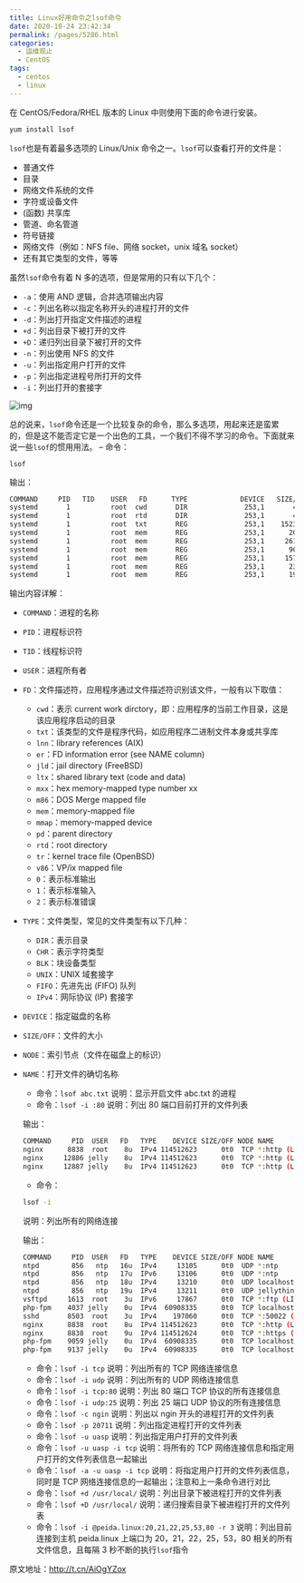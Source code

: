 ```yaml
---
title: Linux好用命令之lsof命令
date: 2020-10-24 23:42:34
permalink: /pages/5286.html
categories:
  - 运维观止
  - CentOS
tags:
  - centos
  - linux
---
```


在 CentOS/Fedora/RHEL 版本的 Linux 中则使用下面的命令进行安装。

```sh
yum install lsof
```

`lsof`也是有着最多选项的 Linux/Unix 命令之一。`lsof`可以查看打开的文件是：

- 普通文件
- 目录
- 网络文件系统的文件
- 字符或设备文件
- (函数) 共享库
- 管道、命名管道
- 符号链接
- 网络文件（例如：NFS file、网络 socket，unix 域名 socket）
- 还有其它类型的文件，等等

虽然`lsof`命令有着 N 多的选项，但是常用的只有以下几个：

- `-a`：使用 AND 逻辑，合并选项输出内容
- `-c`：列出名称以指定名称开头的进程打开的文件
- `-d`：列出打开指定文件描述的进程
- `+d`：列出目录下被打开的文件
- `+D`：递归列出目录下被打开的文件
- `-n`：列出使用 NFS 的文件
- `-u`：列出指定用户打开的文件
- `-p`：列出指定进程号所打开的文件
- `-i`：列出打开的套接字

![img](http://tvax1.sinaimg.cn/large/71cfeb93ly1gjp26r6docj21hc0u00w4.jpg)

总的说来，`lsof`命令还是一个比较复杂的命令，那么多选项，用起来还是蛮累的，但是这不能否定它是一个出色的工具，一个我们不得不学习的命令。下面就来说一些`lsof`的惯用用法。
– 命令：

`lsof`

输出：

```sh
COMMAND     PID   TID    USER   FD      TYPE             DEVICE   SIZE/OFF       NODE NAME
systemd       1          root  cwd       DIR              253,1       4096          2 /
systemd       1          root  rtd       DIR              253,1       4096          2 /
systemd       1          root  txt       REG              253,1    1523568    1053845 /usr/lib/systemd/systemd
systemd       1          root  mem       REG              253,1      20040    1050452 /usr/lib64/libuuid.so.1.3.0
systemd       1          root  mem       REG              253,1     261336    1051899 /usr/lib64/libblkid.so.1.1.0
systemd       1          root  mem       REG              253,1      90664    1050435 /usr/lib64/libz.so.1.2.7
systemd       1          root  mem       REG              253,1     157424    1050447 /usr/lib64/liblzma.so.5.2.2
systemd       1          root  mem       REG              253,1      23968    1050682 /usr/lib64/libcap-ng.so.0.0.0
systemd       1          root  mem       REG              253,1      19888    1050666 /usr/lib64/libattr.so.1.1.0
```

输出内容详解：

- `COMMAND`：进程的名称

- `PID`：进程标识符

- `TID`：线程标识符

- `USER`：进程所有者

- `FD`：文件描述符，应用程序通过文件描述符识别该文件，一般有以下取值：

  - `cwd`：表示 current work dirctory，即：应用程序的当前工作目录，这是该应用程序启动的目录
  - `txt`：该类型的文件是程序代码，如应用程序二进制文件本身或共享库
  - `lnn`：library references (AIX)
  - `er`：FD information error (see NAME column)
  - `jld`：jail directory (FreeBSD)
  - `ltx`：shared library text (code and data)
  - `mxx`：hex memory-mapped type number xx
  - `m86`：DOS Merge mapped file
  - `mem`：memory-mapped file
  - `mmap`：memory-mapped device
  - `pd`：parent directory
  - `rtd`：root directory
  - `tr`：kernel trace file (OpenBSD)
  - `v86`：VP/ix mapped file
  - `0`：表示标准输出
  - `1`：表示标准输入
  - `2`：表示标准错误
  
- `TYPE`：文件类型，常见的文件类型有以下几种：

  - `DIR`：表示目录
  - `CHR`：表示字符类型
  - `BLK`：块设备类型
  - `UNIX`：UNIX 域套接字
  - `FIFO`：先进先出 (FIFO) 队列
  - `IPv4`：网际协议 (IP) 套接字
  
- `DEVICE`：指定磁盘的名称

- `SIZE/OFF`：文件的大小

- `NODE`：索引节点（文件在磁盘上的标识）

- `NAME`：打开文件的确切名称

  - 命令：`lsof abc.txt`
    说明：显示开启文件 abc.txt 的进程
  - 命令：`lsof -i :80`
    说明：列出 80 端口目前打开的文件列表
  
  输出：

  ```sh
  COMMAND     PID  USER   FD   TYPE    DEVICE SIZE/OFF NODE NAME
  nginx      8838  root    8u  IPv4 114512623      0t0  TCP *:http (LISTEN)
  nginx     12886 jelly    8u  IPv4 114512623      0t0  TCP *:http (LISTEN)
  nginx     12887 jelly    8u  IPv4 114512623      0t0  TCP *:http (LISTEN)
  ```
  
  - 命令：

  ```sh
  lsof -i
  ```
  
  说明：列出所有的网络连接

  输出：
  
  ```sh
  COMMAND     PID  USER   FD   TYPE    DEVICE SIZE/OFF NODE NAME
  ntpd        856   ntp   16u  IPv4     13105      0t0  UDP *:ntp 
  ntpd        856   ntp   17u  IPv6     13106      0t0  UDP *:ntp 
  ntpd        856   ntp   18u  IPv4     13210      0t0  UDP localhost:ntp 
  ntpd        856   ntp   19u  IPv4     13211      0t0  UDP jellythink:ntp 
  vsftpd     1613  root    3u  IPv6     17867      0t0  TCP *:ftp (LISTEN)
  php-fpm    4037 jelly    0u  IPv4  60908335      0t0  TCP localhost:cslistener (LISTEN)
  sshd       8503  root    3u  IPv4    197060      0t0  TCP *:50022 (LISTEN)
  nginx      8838  root    8u  IPv4 114512623      0t0  TCP *:http (LISTEN)
  nginx      8838  root    9u  IPv4 114512624      0t0  TCP *:https (LISTEN)
  php-fpm    9059 jelly    0u  IPv4  60908335      0t0  TCP localhost:cslistener (LISTEN)
  php-fpm    9137 jelly    0u  IPv4  60908335      0t0  TCP localhost:cslistener (LISTEN)
  ```
  
  - 命令：`lsof -i tcp`
    说明：列出所有的 TCP 网络连接信息
  - 命令：`lsof -i udp`
    说明：列出所有的 UDP 网络连接信息
  - 命令：`lsof -i tcp:80`
    说明：列出 80 端口 TCP 协议的所有连接信息
  - 命令：`lsof -i udp:25`
    说明：列出 25 端口 UDP 协议的所有连接信息
  - 命令：`lsof -c ngin`
    说明：列出以 ngin 开头的进程打开的文件列表
  - 命令：`lsof -p 20711`
    说明：列出指定进程打开的文件列表
  - 命令：`lsof -u uasp`
    说明：列出指定用户打开的文件列表
  - 命令：`lsof -u uasp -i tcp`
    说明：将所有的 TCP 网络连接信息和指定用户打开的文件列表信息一起输出
  - 命令：`lsof -a -u uasp -i tcp`
    说明：将指定用户打开的文件列表信息，同时是 TCP 网络连接信息的一起输出；注意和上一条命令进行对比
  - 命令：`lsof +d /usr/local/`
    说明：列出目录下被进程打开的文件列表
  - 命令：`lsof +D /usr/local/`
    说明：递归搜索目录下被进程打开的文件列表
  - 命令：`lsof -i @peida.linux:20,21,22,25,53,80 -r 3`
    说明：列出目前连接到主机 peida.linux 上端口为 20，21，22，25，53，80 相关的所有文件信息，且每隔 3 秒不断的执行`lsof`指令

原文地址：http://t.cn/AiOgYZox
